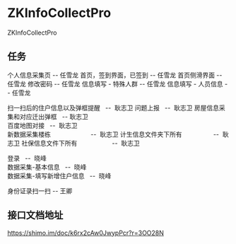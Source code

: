 # ZKInfoCollectPro
ZKInfoCollectPro
 
## 任务
个人信息采集页                         --   任雪龙
首页，签到界面，已签到                 --   任雪龙
首页侧滑界面                           --   任雪龙
修改密码                             --  任雪龙
信息填写 - 特殊人群                   --  任雪龙
信息填写 - 人员信息                   --  任雪龙

扫一扫后的住户信息以及弹框提醒        --  耿志卫
问题上报                              --  耿志卫
房屋信息采集和对应迁出弹框            --   耿志卫    
百度地图对接                          --  耿志卫    
新数据采集楼栋                        --  耿志卫
计生信息文件夹下所有                  --  耿志卫
社保信息文件下所有                    --  耿志卫

   
登录                                  --  晓峰    
数据采集-基本信息                     --  晓峰    
数据采集-填写新增住户信息             --  晓峰

身份证录扫一扫                         --   王卿

## 接口文档地址
https://shimo.im/doc/k6rx2cAw0JwypPcr?r=3OO28N

